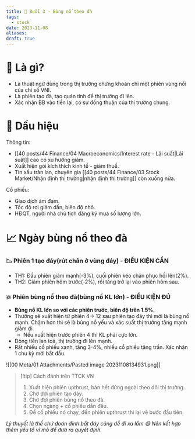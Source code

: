 ```yaml
---
title: 🌱 Buổi 3 - Bùng nổ theo đà
tags:
  - stock
date: 2023-11-08
aliases: 
draft: true
---
```

# 🌿 Là gì?
- Là thuật ngữ dùng trong thị trường chứng khoán chỉ một phiên vùng nổi của chỉ số VNI.
- Là phiên tạo đà, tạo quán tính để thị trường đi lên.
- Xác nhận BB vào tiền lại, có sự đồng thuận của thị trường chung.

# 📌 Dấu hiệu

Thông tin:
- [[40 posts/44 Finance/04 Macroeconomics/Interest rate - Lãi suất|Lãi suất]] cao có xu hướng giảm.
- Xuất hiện gói kích thích kinh tế - giảm thuế.
- Tin xấu tràn lan, chuyên gia [[40 posts/44 Finance/03 Stock Market/Nhận định thị trường|nhận định thị trường]] còn xuống nữa.

Cổ phiếu:
- Giao dịch ảm đạm.
- Tốc độ rơi giảm dần, biên độ nhỏ.
- HĐQT, người nhà chủ tịch đăng ký mua số lượng lớn.

# 📈 Ngày bùng nổ theo đà

### 📉 Phiên 1 tạo đáy(rút chân ở vùng đáy) - ĐIỀU KIỆN CẦN
- TH1: Đầu phiên giảm mạnh(-3%), cuối phiên kéo chân phục hồi lên(2%).
- TH2: Giảm phiên hôm trước(-2%), rồi tăng trở lại vào phiên hôm sau.

### 💥 Phiên bùng nổ theo đà(bùng nổ KL lớn) - ĐIỀU KIỆN ĐỦ
- **Bùng nổ KL lớn so với các phiên trước, biên độ trên 1.5%.**
- Thường sẽ xuất hiện từ phiên 4-> 12 sau phiên tạo đáy thì mới là bùng nổ mạnh. Chậm hơn thì sẽ là bùng nổ yếu và xác suất thị trường tăng mạnh giảm đi.
	- Nếu xuất hiện trước phiên 4 thì KL phải cực lớn.
- Dòng tiền lan toả, thị trường đi lên mạnh.
- Rất nhiều cổ phiếu xanh, tăng 3-4%, nhiều cổ phiếu tăng trần. Xác nhận 1 chu kỳ mới bắt đầu.

![[00 Meta/01 Attachments/Pasted image 20231108134931.png]]

> [!tip] Cách đánh trên TTCK VN
> 1. Xuất hiện phiên upthrust, bán hết đứng ngoài theo dõi thị trường.
> 2. Chờ đợi phiên tạo đáy.
> 3. Chờ đợi phiên bùng nổ theo đà.
> 4. Chọn ngàng + cổ phiếu dẫn đầu.
> 5. Để cổ phiếu nó chạy, đến phiên upthrust thì lại về bước đầu tiên.

*Lý thuyết là thế chứ đoán đỉnh bắt đáy cũng dễ đi xa lắm 😅 Nên kết hợp thêm yếu tố vĩ mô để đưa ra quyết định.*
